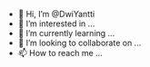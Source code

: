 - 👋 Hi, I’m @DwiYantti
- 👀 I’m interested in ...
- 🌱 I’m currently learning ...
- 💞️ I’m looking to collaborate on ...
- 📫 How to reach me ...

<!---
DwiYantti/DwiYantti is a ✨ special ✨ repository because its `README.md` (this file) appears on your GitHub profile.
You can click the Preview link to take a look at your changes.
--->
